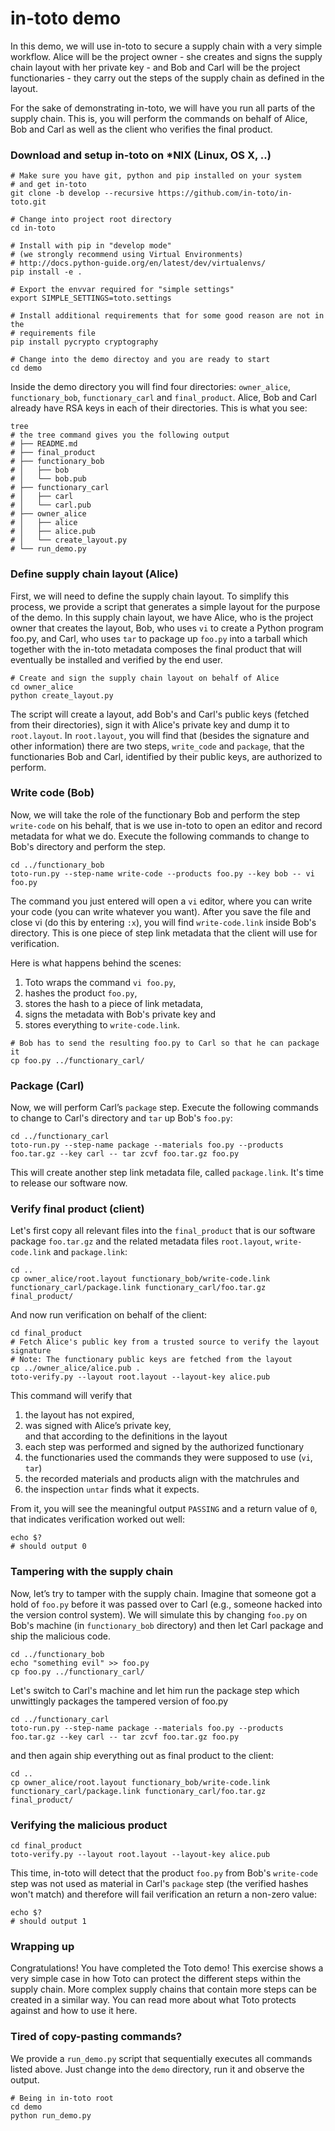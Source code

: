 # in-toto demo

In this demo, we will use in-toto to secure a supply chain with a very simple
workflow.
Alice will be the project owner - she creates and signs the supply chain layout
with her private key - and Bob and Carl will be the project functionaries - they
carry out the steps of the supply chain as defined in the layout.

For the sake of demonstrating in-toto, we will have you run all parts of the
supply chain.
This is, you will perform the commands on behalf of Alice, Bob and Carl as well
as the client who verifies the final product.


### Download and setup in-toto on *NIX (Linux, OS X, ..)
```shell
# Make sure you have git, python and pip installed on your system
# and get in-toto
git clone -b develop --recursive https://github.com/in-toto/in-toto.git

# Change into project root directory
cd in-toto

# Install with pip in "develop mode"
# (we strongly recommend using Virtual Environments)
# http://docs.python-guide.org/en/latest/dev/virtualenvs/
pip install -e .

# Export the envvar required for "simple settings"
export SIMPLE_SETTINGS=toto.settings

# Install additional requirements that for some good reason are not in the
# requirements file
pip install pycrypto cryptography

# Change into the demo directoy and you are ready to start
cd demo
```
Inside the demo directory you will find four directories: `owner_alice`,
`functionary_bob`, `functionary_carl` and `final_product`. Alice, Bob and Carl
already have RSA keys in each of their directories. This is what you see:
```shell
tree
# the tree command gives you the following output
# ├── README.md
# ├── final_product
# ├── functionary_bob
# │   ├── bob
# │   └── bob.pub
# ├── functionary_carl
# │   ├── carl
# │   └── carl.pub
# ├── owner_alice
# │   ├── alice
# │   ├── alice.pub
# │   └── create_layout.py
# └── run_demo.py
```

### Define supply chain layout (Alice)
First, we will need to define the supply chain layout. To simplify this process,
we provide a script that generates a simple layout for the purpose of the demo.
In this supply chain layout, we have Alice, who is the project owner that creates
the layout, Bob, who uses `vi` to create a Python program foo.py, and Carl, who
uses `tar` to package up `foo.py` into a tarball which together with the in-toto
metadata composes the final product that will eventually be installed and verified
by the end user.

```shell
# Create and sign the supply chain layout on behalf of Alice
cd owner_alice
python create_layout.py
```
The script will create a layout, add Bob's and Carl's public keys (fetched from
their directories), sign it with Alice's private key and dump it to `root.layout`.
In `root.layout`, you will find that (besides the signature and other information)
there are two steps, `write_code` and `package`, that the functionaries Bob
and Carl, identified by their public keys, are authorized to perform.

### Write code (Bob)
Now, we will take the role of the functionary Bob and perform the step
`write-code` on his behalf, that is we use in-toto to open an editor and record
metadata for what we do. Execute the following commands to change to Bob's
directory and perform the step.

```shell
cd ../functionary_bob
toto-run.py --step-name write-code --products foo.py --key bob -- vi foo.py
```

The command you just entered will open a `vi` editor, where you can write your
code (you can write whatever you want). After you save the file and close vi
(do this by entering `:x`), you will find `write-code.link` inside
Bob's directory. This is one piece of step link metadata that the client will
use for verification.

Here is what happens behind the scenes:
 1. Toto wraps the command `vi foo.py`,
 1. hashes the product `foo.py`,
 1. stores the hash to a piece of link metadata,
 1. signs the metadata with Bob's private key and
 1. stores everything to `write-code.link`.

```shell
# Bob has to send the resulting foo.py to Carl so that he can package it
cp foo.py ../functionary_carl/
```

### Package (Carl)
Now, we will perform Carl’s `package` step.
Execute the following commands to change to Carl's directory and `tar` up Bob's
`foo.py`:

```shell
cd ../functionary_carl
toto-run.py --step-name package --materials foo.py --products foo.tar.gz --key carl -- tar zcvf foo.tar.gz foo.py
```

This will create another step link metadata file, called `package.link`.
It's time to release our software now.


### Verify final product (client)
Let's first copy all relevant files into the `final_product` that is
our software package `foo.tar.gz` and the related metadata files `root.layout`,
`write-code.link` and `package.link`:
```shell
cd ..
cp owner_alice/root.layout functionary_bob/write-code.link functionary_carl/package.link functionary_carl/foo.tar.gz final_product/
```
And now run verification on behalf of the client:
```shell
cd final_product
# Fetch Alice's public key from a trusted source to verify the layout signature
# Note: The functionary public keys are fetched from the layout
cp ../owner_alice/alice.pub .
toto-verify.py --layout root.layout --layout-key alice.pub
```
This command will verify that
 1. the layout has not expired,
 2. was signed with Alice’s private key,
<br>and that according to the definitions in the layout
 3. each step was performed and signed by the authorized functionary
 4. the functionaries used the commands they were supposed to use (`vi`,
    `tar`)
 5. the recorded materials and products align with the matchrules and
 6. the inspection `untar` finds what it expects.


From it, you will see the meaningful output `PASSING` and a return value
of `0`, that indicates verification worked out well:
```shell
echo $?
# should output 0
```

### Tampering with the supply chain
Now, let’s try to tamper with the supply chain.
Imagine that someone got a hold of `foo.py` before it was passed over to
Carl (e.g., someone hacked into the version control system). We will simulate
this by changing `foo.py` on Bob's machine (in `functionary_bob` directory)
and then let Carl package and ship the malicious code.
```shell
cd ../functionary_bob
echo "something evil" >> foo.py
cp foo.py ../functionary_carl/
```
Let's switch to Carl's machine and let him run the package step which
unwittingly packages the tampered version of foo.py
```shell
cd ../functionary_carl
toto-run.py --step-name package --materials foo.py --products foo.tar.gz --key carl -- tar zcvf foo.tar.gz foo.py
```
and then again ship everything out as final product to the client:
```shell
cd ..
cp owner_alice/root.layout functionary_bob/write-code.link functionary_carl/package.link functionary_carl/foo.tar.gz final_product/
```

### Verifying the malicious product

```shell
cd final_product
toto-verify.py --layout root.layout --layout-key alice.pub
```
This time, in-toto will detect that the product `foo.py` from Bob's `write-code`
step was not used as material in Carl's `package` step (the verified hashes
won't match) and therefore will fail verification an return a non-zero value:
```shell
echo $?
# should output 1
```


### Wrapping up
Congratulations! You have completed the Toto demo! This exercise shows a very
simple case in how Toto can protect the different steps within the supply chain.
More complex supply chains that contain more steps can be created in a similar
way. You can read more about what Toto protects against and how to use it here.

### Tired of copy-pasting commands?
We provide a `run_demo.py` script that sequentially executes all commands
listed above. Just change into the `demo` directory, run it and observe the
output.

```shell
# Being in in-toto root
cd demo
python run_demo.py
```

